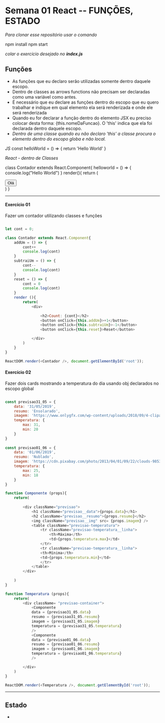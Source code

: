 # Semana 01  React -- FUNÇÕES, ESTADO

_Para clonar esse repositório usar o comando_

npm install 
npm start

_colar o exercicio desejado no **index.js**_

## Funções

* As funções que eu declaro serão utilizadas somente dentro daquele escopo.
* Dentro de classes as arrows functions não precisam ser declaradas como uma variável como antes. 
* É necessário que eu declare as funções dentro do escopo que eu quero trabalhar e indique em qual elemento ela será renderizada e onde ele será renderizada
* Quando eu for declarar a função dentro do elemento JSX eu preciso colocar desta forma: {this.nomeDaFuncao}. O 'this' indica que ela foi declarada dentro daquele escopo.
* *Dentro de uma classe quando eu não declaro 'this' a classe procura o elemento dentro do escopo globa e não local.*



*JS*
const helloWorld = () => {
    return 'Hello World'
}

*React - dentro de Classes*


class Contador extends React.Component{
helloworld = () => {
    console.log("Hello World")
}
render(){
    return (
        <div>
            <button onClick={this.helloWorld}>Olá</button>
        </div>
    )
}

<hr />

#### Exercício 01
Fazer um contador utilizando classes e funções

```javascript

let cont = 0;

class Contador extends React.Component{
    addUm = () => {
        cont++
        console.log(cont)
    }
    subtraiUm = () => {
        cont--
        console.log(cont)
    }
    reset = () => {
        cont = 0
        console.log(cont)
    }
    render (){
        return(
            <div>
                
                <h2>Count: {cont}</h2>
                <button onClick={this.addUm}>+1</button>
                <button onClick={this.subtraiUm}>-1</button>
                <button onClick={this.reset}>Reset</button>

            </div>
        )
    }
}

ReactDOM.render(<Contador />, document.getElementById('root'));

```

#### Exercício 02

Fazer dois cards mostrando a temperatura do dia usando obj declarados no escopo global

```javascript

const previsao31_05 = {
    data: '31/05/2019',
    resumo: 'Ensolarado',
    imagem: 'https://www.onlygfx.com/wp-content/uploads/2018/09/4-clipart-sun-1.png',
    temperatura: {
        max: 31,
        min: 20
    }
}
   
const previsao01_06 = {
    data: '01/06/2019',
    resumo: 'Nublado',
    imagem: 'https://cdn.pixabay.com/photo/2013/04/01/09/22/clouds-98536_960_720.png',
    temperatura: {
        max: 25,
        min: 18
    }
}

function Componente (props){
    return(
        
        <div className="previsao">
            <h1 className="previsao__data">{props.data}</h1>
            <h2 className="previsao__resumo">{props.resumo}</h2>
            <img className="previsao__img" src= {props.imagem} />
            <table className="previsao-temperatura">
                <tr className="previsao-temperatura__linha">
                    <th>Máxima</th>
                    <td>{props.temperatura.max}</td>
                </tr>
                <tr className="previsao-temperatura__linha">
                <th>Mínima</th>
                <td>{props.temperatura.min}</td>
                </tr>
            </table>
        </div>
       
    )
}

function Temperatura (props){
    return(
        <div className= "previsao-container">
            <Componente 
            data = {previsao31_05.data}
            resumo = {previsao31_05.resumo}
            imagem = {previsao31_05.imagem}
            temperatura = {previsao31_05.temperatura}
            />
            <Componente 
            data = {previsao01_06.data}
            resumo = {previsao01_06.resumo}
            imagem = {previsao01_06.imagem}
            temperatura = {previsao01_06.temperatura}
            />

        </div>
    )
}

ReactDOM.render(<Temperatura />, document.getElementById('root'));

```

<hr />



## Estado

* 